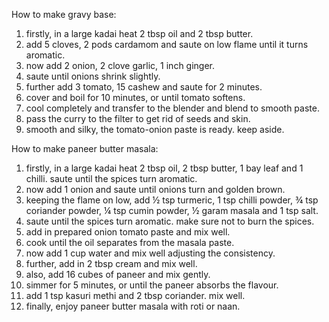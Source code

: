 How to make gravy base:
1. firstly, in a large kadai heat 2 tbsp oil and 2 tbsp butter.
2. add 5 cloves, 2 pods cardamom and saute on low flame until it turns aromatic.
3. now add 2 onion, 2 clove garlic, 1 inch ginger.
4. saute until onions shrink slightly.
5. further add 3 tomato, 15 cashew and saute for 2 minutes.
6. cover and boil for 10 minutes, or until tomato softens.
7. cool completely and transfer to the blender and blend to smooth paste.
8. pass the curry to the filter to get rid of seeds and skin.
9. smooth and silky, the tomato-onion paste is ready. keep aside.

How to make paneer butter masala:
1. firstly, in a large kadai heat 2 tbsp oil, 2 tbsp butter, 1 bay leaf and 1 chilli. saute until the spices turn aromatic.
2. now add 1 onion and saute until onions turn and golden brown.
3. keeping the flame on low, add ½ tsp turmeric, 1 tsp chilli powder, ¾ tsp coriander powder, ¼ tsp cumin powder, ½ garam masala and 1 tsp salt.
4. saute until the spices turn aromatic. make sure not to burn the spices.
5. add in prepared onion tomato paste and mix well.
6. cook until the oil separates from the masala paste.
7. now add 1 cup water and mix well adjusting the consistency.
8. further, add in 2 tbsp cream and mix well.
9. also, add 16 cubes of paneer and mix gently.
10. simmer for 5 minutes, or until the paneer absorbs the flavour.
11. add 1 tsp kasuri methi and 2 tbsp coriander. mix well.
12. finally, enjoy paneer butter masala with roti or naan.